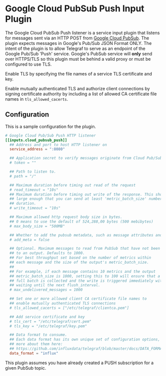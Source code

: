 # Google Cloud PubSub Push Input Plugin

The Google Cloud PubSub Push listener is a service input plugin that listens for messages sent via an HTTP POST from [Google Cloud PubSub][pubsub].
The plugin expects messages in Google's Pub/Sub JSON Format ONLY.
The intent of the plugin is to allow Telegraf to serve as an endpoint of the Google Pub/Sub 'Push' service.
Google's PubSub service will **only** send over HTTPS/TLS so this plugin must be behind a valid proxy or must be configured to use TLS.

Enable TLS by specifying the file names of a service TLS certificate and key.

Enable mutually authenticated TLS and authorize client connections by signing certificate authority by including a list of allowed CA certificate file names in `tls_allowed_cacerts`.

## Configuration

This is a sample configuration for the plugin.

```toml @sample.conf
# Google Cloud Pub/Sub Push HTTP listener
[[inputs.cloud_pubsub_push]]
  ## Address and port to host HTTP listener on
  service_address = ":8080"

  ## Application secret to verify messages originate from Cloud Pub/Sub
  # token = ""

  ## Path to listen to.
  # path = "/"

  ## Maximum duration before timing out read of the request
  # read_timeout = "10s"
  ## Maximum duration before timing out write of the response. This should be set to a value
  ## large enough that you can send at least 'metric_batch_size' number of messages within the
  ## duration.
  # write_timeout = "10s"

  ## Maximum allowed http request body size in bytes.
  ## 0 means to use the default of 524,288,00 bytes (500 mebibytes)
  # max_body_size = "500MB"

  ## Whether to add the pubsub metadata, such as message attributes and subscription as a tag.
  # add_meta = false

  ## Optional. Maximum messages to read from PubSub that have not been written
  ## to an output. Defaults to 1000.
  ## For best throughput set based on the number of metrics within
  ## each message and the size of the output's metric_batch_size.
  ##
  ## For example, if each message contains 10 metrics and the output
  ## metric_batch_size is 1000, setting this to 100 will ensure that a
  ## full batch is collected and the write is triggered immediately without
  ## waiting until the next flush_interval.
  # max_undelivered_messages = 1000

  ## Set one or more allowed client CA certificate file names to
  ## enable mutually authenticated TLS connections
  # tls_allowed_cacerts = ["/etc/telegraf/clientca.pem"]

  ## Add service certificate and key
  # tls_cert = "/etc/telegraf/cert.pem"
  # tls_key = "/etc/telegraf/key.pem"

  ## Data format to consume.
  ## Each data format has its own unique set of configuration options, read
  ## more about them here:
  ## https://github.com/influxdata/telegraf/blob/master/docs/DATA_FORMATS_INPUT.md
  data_format = "influx"
```

This plugin assumes you have already created a PUSH subscription for a given
PubSub topic.

[pubsub]: https://cloud.google.com/pubsub
[input data formats]: /docs/DATA_FORMATS_INPUT.md
